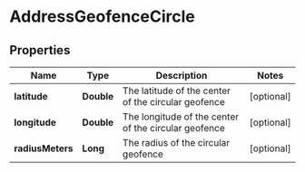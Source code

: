 
# AddressGeofenceCircle

## Properties
Name | Type | Description | Notes
------------ | ------------- | ------------- | -------------
**latitude** | **Double** | The latitude of the center of the circular geofence |  [optional]
**longitude** | **Double** | The longitude of the center of the circular geofence |  [optional]
**radiusMeters** | **Long** | The radius of the circular geofence |  [optional]



